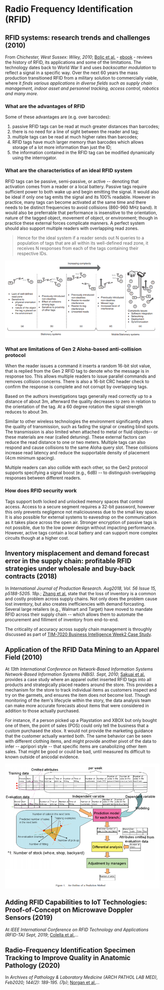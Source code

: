 # Radio Frequency Identification (RFID)

## RFID systems: research trends and challenges (2010)

From _Chichester, West Sussex: Wiley, 2010_; [Bolic et al.](RFID_Systems_ch1.pdf) - [ebook](http://proxy1.ncu.edu/login?url=https://search.ebscohost.com/login.aspx?direct=true&db=cat01034a&AN=nu.EBC555052&site=eds-live) - reviews the history of RFID, its applications and some of the limitations.  The technology dates back to World War II and uses _backscatter modulation_ to reflect a signal in a specific way.  Over the next 60 years the mass production transitioned RFID from a military solution to commercially viable, where it _finds various applications in diverse fields such as supply chain management, indoor asset and personnel tracking, access control, robotics and many more._

### What are the advantages of RFID

Some of these advantages are (e.g. over barcodes):

1. passive RFID tags can be read at much greater distances than barcodes;
2. there is no need for a line of sight between the reader and tag;
3. multiple tags can be read at much higher rates than barcodes;
4. RFID tags have much larger memory than barcodes which allows storage of a lot more information than just the ID;
5. the information contained in the RFID tag can be modified dynamically using the interrogator.

### What are the characteristics of an ideal RFID system

RFID tags can be passive, semi-passive, or active -- denoting that activation comes from a reader or a local battery.  Passive tags require sufficient power to both wake up and begin emitting the signal.  It would also be ideal if only one tag emits the signal and its 100% readable.  However in practice, many tags can become activated at the same time and there needs to be distinct frequencies to avoid collisions (860-960 MHz band).  It would also be preferrable that performance is insensitive to the orientation, nature of the tagged object, movement of object, or environment; though in practice these external forces complicate manners.  A perfect system should also support multiple readers with overlapping read zones.

> Hence for the ideal system if a reader sends out N queries to a population of tags that are all within its well-defined read zone, it receives N responses from each of the tags containing their respective IDs.

![system_complexity.png](system_complexity.png)

### What are limitations of Gen 2 Aloha-based anti-collision protocol

When the reader issues a command it inserts a random 16-bit slot value, that is replied from the Gen 2 RFID tag to denote who the message is in response too.  This allows multiple readers to issue parallel commands and removes collision concerns.  There is also a 16-bit CRC header check to confirm the response is complete and not corrupt by overlapping tags.

Based on the authors investigations tags generally read correctly up to a distance of about 3m, afterward the quality decreases to zero in relation to the orientation of the tag.  At a 60 degree rotation the signal strength reduces to about 3m.

Similar to other wireless technologies the environment significantly alters the quality of transmission, such as fading the signal or creating blind spots.  The transmission is also limited when attached to metal or fluid objects-- or these materials are near (called detuning).  These external factors can reduce the read distance to one or two meters.  Multiple tags can also respond and cause collisions to the same Aloha query slot.  These collisions increase read latency and reduce the supportable density of placement (4cm minimum spacing).

Multiple readers can also collide with each other, so the Gen2 protocol supports specifying a signal boost (e.g., 6dB) -- to distinguish overlapping responses between different readers.

### How does RFID security work

Tags support both locked and unlocked memory spaces that control access.  Access to a secure segment requires a 32-bit password, however this only prevents negligence not maliciousness due to the small key space.  It is also possible for external systems to eavesdrop on the communication as it takes place across the open air.  Stronger encryption of passive tags is not possible, due to the low power design without impacting performance.  However, active tags contain a local battery and can support more complex circuits though at a higher cost.

## Inventory misplacement and demand forecast error in the supply chain: profitable RFID strategies under wholesale and buy-back contracts (2018)

In _International Journal of Production Research. Aug2018, Vol. 56 Issue 15, p5188-5205. 18p._; [Zhang et al.](InventoryManagement.pdf) state that the loss of inventory is a common and costly problem across supply chains.  Not only does the problem cause lost inventory, but also creates inefficiencies with demand forcasting.  Several large retailers (e.g., Walmart and Target) have moved to mandate RFID across their supply chain -- which allows them to automate the procurement and filliment of inventory from end-to-end.  

The criticality of accuracy across supply chain management is throughly discussed as part of [TIM-7020 Business Intelligence Week2 Case Study](https://github.com/dr-natetorious/TIM-7020-Database_and_Business_Intelligence/tree/master/Week3_BlackBeanTea_CaseStudy/BachmeierNTIM7020-3.docx).

## Application of the RFID Data Mining to an Apparel Field (2010)

At _13th International Conference on Network-Based Information Systems Network-Based Information Systems (NBiS). Sept, 2010_; [Sakuai et al.](ApparelField.pdf) provides a case study where an apparel outlet inserted RFID tags into all products and strategically placed readers around the store.  This provides a mechanism for the store to track individual items as customers inspect and try on the garmets, and ensures the item does not become lost.  Though monitoring of the item's lifecycle within the story, the data analysis team can make more accurate forecasts about items that were considered in addition to those actually purchased.

For instance, if a person picked up a Playstation and XBOX but only bought one of them, the point of sales (POS) could only tell the business that a custom purchased the xbox.  It would not provide the marketing guidance that the customer actually wanted both.  The same behavior can be seen with different clothing items, and might provide another pivot of the data to infer -- apripori style -- that specific items are canabolizing other item sales.  That might be good or could be bad, until measured its difficult to known outside of anicodal evidence.

![apparel_prediction.png](apparel_prediction.png)

## Adding RFID Capabilities to IoT Technologies: Proof-of-Concept on Microwave Doppler Sensors (2019)

At _IEEE International Conference on RFID Technology and Applications (RFID-TA) Sept, 2019_; [Colella et al.](RFID_to_IoT.pdf)...

## Radio-Frequency Identification Specimen Tracking to Improve Quality in Anatomic Pathology (2020)

In _Archives of Pathology & Laboratory Medicine (ARCH PATHOL LAB MED), Feb2020; 144(2): 189-195. (7p)_; [Norgan et al.](RFID_SpecimenTracking.pdf)...
